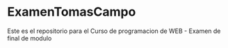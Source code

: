 # ExamenTomasCampo
Este es el repositorio para el Curso de programacion de WEB - Examen de final de modulo
